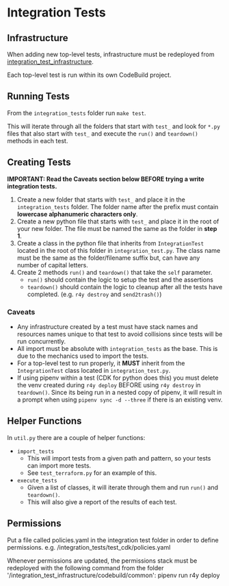 # Integration Tests


## Infrastructure

When adding new top-level tests, infrastructure must be redeployed from [integration_test_infrastructure](../integration_test_infrastructure).

Each top-level test is run within its own CodeBuild project.


## Running Tests

From the `integration_tests` folder run `make test`.

This will iterate through all the folders that start with `test_` and look for `*.py` files
that also start with `test_` and execute the `run()` and `teardown()` methods in each test.


## Creating Tests

**IMPORTANT: Read the Caveats section below BEFORE trying a write integration tests.**

1. Create a new folder that starts with `test_` and place it in the `integration_tests` folder. The folder name after the prefix must contain **lowercase alphanumeric characters only**.
2. Create a new python file that starts with `test_` and place it in the root of your new folder. The file must be named the same as the folder in **step 1**.
3. Create a class in the python file that inherits from `IntegrationTest` located in the root of this folder in `integration_test.py`. The class name must be the same as the folder/filename suffix but, can have any number of capital letters.
4. Create 2 methods `run()` and `teardown()` that take the `self` parameter.
    - `run()` should contain the logic to setup the test and the assertions
    - `teardown()` should contain the logic to cleanup after all the tests have completed. (e.g. `r4y destroy` and `send2trash()`)

### Caveats

- Any infrastructure created by a test must have stack names and resources names unique to that test to avoid collisions since tests will be run concurrently.
- All import must be absolute with `integration_tests` as the base. This is due to the mechanics used to import the tests.
- For a top-level test to run properly, it **MUST** inherit from the `IntegrationTest` class located in `integration_test.py`.
- If using pipenv within a test (CDK for python does this) you must delete the venv created during `r4y deploy` BEFORE using `r4y destroy` in `teardown()`. Since its being run in a nested copy of pipenv, it will result in a prompt when using `pipenv sync -d --three` if there is an existing venv.


## Helper Functions

In `util.py` there are a couple of helper functions:
- `import_tests`
  - This will import tests from a given path and pattern, so your tests can import more tests.
  - See `test_terraform.py` for an example of this.
- `execute_tests`
  - Given a list of classes, it will iterate through them and run  `run()` and `teardown()`.
  - This will also give a report of the results of each test.

## Permissions
Put a file called policies.yaml in the integration test folder in order to define permissions. e.g. /integration_tests/test_cdk/policies.yaml

Whenever permissions are updated, the permissions stack must be redeployed with the following command from the folder '/integration_test_infrastructure/codebuild/common': pipenv run r4y deploy

